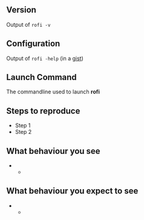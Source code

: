 ## Version

Output of `rofi -v`


## Configuration

Output of `rofi -help` (in a [gist](https://gist.github.com/))

## Launch Command

The commandline used to launch **rofi**

## Steps to reproduce

* Step 1
* Step 2


## What behaviour you see

* -

## What behaviour you expect to see

* -
